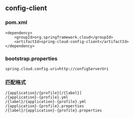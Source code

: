 config-client 
-------------
### pom.xml  
    <dependency>
        <groupId>org.springframework.cloud</groupId>
        <artifactId>spring-cloud-config-client</artifactId>
    </dependency>  
     
### bootstrap.properties
    spring.cloud.config.uri=http://configServerUri
  
### 匹配格式
    /{application}/{profile}[/{label}]
    /{application}-{profile}.yml
    /{label}/{application}-{profile}.yml
    /{application}-{profile}.properties
    /{label}/{application}-{profile}.properties